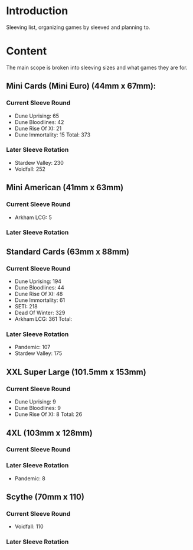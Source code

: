 # Introduction
Sleeving list, organizing games by sleeved and planning to.

# Content
The main scope is broken into sleeving sizes and what games they are for.

## Mini Cards (Mini Euro) (44mm x 67mm):
### Current Sleeve Round
- Dune Uprising: 65
- Dune Bloodlines: 42
- Dune Rise Of XI: 21
- Dune Immortality: 15
Total: 373

### Later Sleeve Rotation
- Stardew Valley: 230
- Voidfall: 252

## Mini American (41mm x 63mm)
### Current Sleeve Round
- Arkham LCG: 5

### Later Sleeve Rotation

## Standard Cards (63mm x 88mm)
### Current Sleeve Round
- Dune Uprising: 194
- Dune Bloodlines: 44
- Dune Rise Of XI: 48
- Dune Immortality: 61
- SETI: 218
- Dead Of Winter: 329
- Arkham LCG: 361
Total:

### Later Sleeve Rotation
- Pandemic: 107
- Stardew Valley: 175


## XXL Super Large (101.5mm x 153mm)
### Current Sleeve Round
- Dune Uprising: 9
- Dune Bloodlines: 9
- Dune Rise Of XI: 8
Total: 26

## 4XL (103mm x 128mm)
### Current Sleeve Round
### Later Sleeve Rotation
- Pandemic: 8

## Scythe (70mm x 110)
### Current Sleeve Round
- Voidfall: 110

### Later Sleeve Rotation

